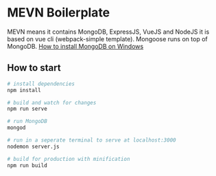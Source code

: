 # MEVN Boilerplate

MEVN means it contains MongoDB, ExpressJS, VueJS and NodeJS
it is based on vue cli (webpack-simple template).
Mongoose runs on top of MongoDB. [How to install MongoDB on Windows](https://www.youtube.com/watch?v=1uFY60CESlM&t=605s)

## How to start

``` bash
# install dependencies
npm install

# build and watch for changes
npm run serve

# run MongoDB
mongod

# run in a seperate terminal to serve at localhost:3000
nodemon server.js

# build for production with minification
npm run build
```
